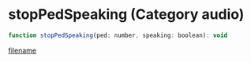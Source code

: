 # stopPedSpeaking (Category audio)

```js
function stopPedSpeaking(ped: number, speaking: boolean): void
```

[filename](stopPedSpeaking_m.md ':include')